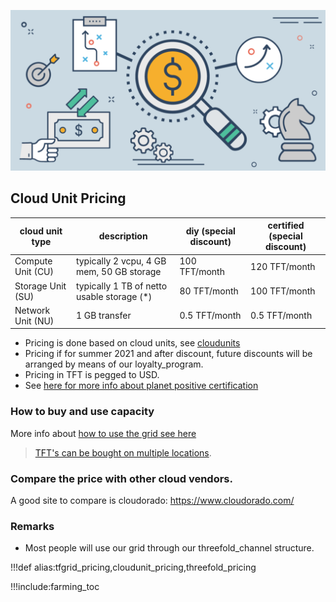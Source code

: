 ![](img/tfgrid_pricing.png)

[](cloudunit_pricing)

## Cloud Unit Pricing


| cloud unit type   | description                                | diy (special discount) | certified  (special discount) |
| ----------------- | ------------------------------------------ | ---------------------- | ----------------------------- |
| Compute Unit (CU) | typically 2 vcpu, 4 GB mem, 50 GB storage  | 100 TFT/month          | 120 TFT/month                 |
| Storage Unit (SU) | typically 1 TB of netto usable storage (*) | 80 TFT/month           | 100 TFT/month                 |
| Network Unit (NU) | 1 GB transfer                              | 0.5 TFT/month          | 0.5 TFT/month                 |

- Pricing is done based on cloud units, see [cloudunits](cloudunits)
- Pricing if for summer 2021 and after discount, future discounts will be arranged by means of our loyalty_program.
- Pricing in TFT is pegged to USD.
- See [here for more info about planet positive certification](certified_farming)

### How to buy and use capacity

More info about [how to use the grid see here](grid_use)

> [TFT's can be bought on multiple locations](how_to_buy_and_sell).

### Compare the price with other cloud vendors.

A good site to compare is cloudorado: https://www.cloudorado.com/

### Remarks

- Most people will use our grid through our threefold_channel structure.

!!!def alias:tfgrid_pricing,cloudunit_pricing,threefold_pricing

!!!include:farming_toc